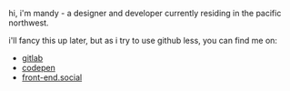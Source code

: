 hi, i'm mandy - a designer and developer currently residing in the pacific northwest.

i'll fancy this up later, but as i try to use github less, you can find me on:

- [gitlab](https://gitlab.com/mandynicole) 
- [codepen](https://codepen.io/mandynicole)
- <a rel="me" href="https://front-end.social/@mandy">front-end.social</a>
